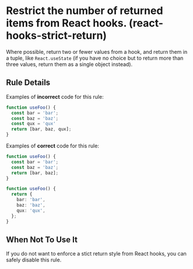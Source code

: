 # Restrict the number of returned items from React hooks. (react-hooks-strict-return)

Where possible, return two or fewer values from a hook, and return them in a tuple, like `React.useState` (if you have no choice but to return more than three values, return them as a single object instead).

## Rule Details

Examples of **incorrect** code for this rule:


```ts
function useFoo() {
  const bar = 'bar';
  const baz = 'baz';
  const qux = 'qux'
  return [bar, baz, qux];
}
```

Examples of **correct** code for this rule:

```ts
function useFoo() {
  const bar = 'bar';
  const baz = 'baz';
  return [bar, baz];
}
```

```ts
function useFoo() {
  return {
    bar: 'bar',
    baz: 'baz',
    qux: 'qux',
  };
}
```

## When Not To Use It

If you do not want to enforce a stict return style from React hooks, you can safely disable this rule.
